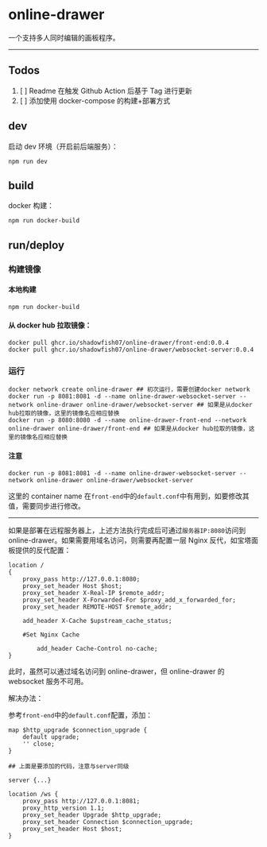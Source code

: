 # online-drawer

一个支持多人同时编辑的画板程序。

---

## Todos

1. [ ] Readme 在触发 Github Action 后基于 Tag 进行更新
2. [ ] 添加使用 docker-compose 的构建+部署方式

## dev

启动 dev 环境（开启前后端服务）：

```shell
npm run dev
```

## build

docker 构建：

```shell
npm run docker-build
```

## run/deploy

### 构建镜像

#### 本地构建

```shell
npm run docker-build
```

#### 从 docker hub 拉取镜像：

```shell
docker pull ghcr.io/shadowfish07/online-drawer/front-end:0.0.4
docker pull ghcr.io/shadowfish07/online-drawer/websocket-server:0.0.4
```

### 运行

```shell
docker network create online-drawer ## 初次运行，需要创建docker network
docker run -p 8081:8081 -d --name online-drawer-websocket-server --network online-drawer online-drawer/websocket-server ## 如果是从docker hub拉取的镜像，这里的镜像名应相应替换
docker run -p 8080:8080 -d --name online-drawer-front-end --network online-drawer online-drawer/front-end ## 如果是从docker hub拉取的镜像，这里的镜像名应相应替换
```

#### 注意

```shell
docker run -p 8081:8081 -d --name online-drawer-websocket-server --network online-drawer online-drawer/websocket-server
```

这里的 container name 在`front-end`中的`default.conf`中有用到，如要修改其值，需要同步进行修改。

---

如果是部署在远程服务器上，上述方法执行完成后可通过`服务器IP:8080`访问到 online-drawer。如果需要用域名访问，则需要再配置一层 Nginx 反代，如宝塔面板提供的反代配置：

```
location /
{
    proxy_pass http://127.0.0.1:8080;
    proxy_set_header Host $host;
    proxy_set_header X-Real-IP $remote_addr;
    proxy_set_header X-Forwarded-For $proxy_add_x_forwarded_for;
    proxy_set_header REMOTE-HOST $remote_addr;

    add_header X-Cache $upstream_cache_status;

    #Set Nginx Cache

    	add_header Cache-Control no-cache;
}
```

此时，虽然可以通过域名访问到 online-drawer，但 online-drawer 的 websocket 服务不可用。

解决办法：

参考`front-end`中的`default.conf`配置，添加：

```
map $http_upgrade $connection_upgrade {
    default upgrade;
    '' close;
}

## 上面是要添加的代码，注意与server同级

server {...}
```

```
location /ws {
    proxy_pass http://127.0.0.1:8081;
    proxy_http_version 1.1;
    proxy_set_header Upgrade $http_upgrade;
    proxy_set_header Connection $connection_upgrade;
    proxy_set_header Host $host;
}

```
